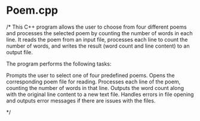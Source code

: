 # Poem.cpp
/*
This C++ program allows the user to choose from four different poems and processes the selected poem by counting the number of words in each line. It reads the poem from an input file, processes each line to count the number of words, and writes the result (word count and line content) to an output file.

The program performs the following tasks:

Prompts the user to select one of four predefined poems.
Opens the corresponding poem file for reading.
Processes each line of the poem, counting the number of words in that line.
Outputs the word count along with the original line content to a new text file.
Handles errors in file opening and outputs error messages if there are issues with the files.

*/
